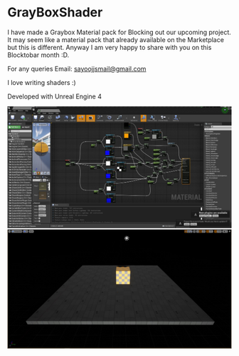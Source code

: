# GrayBoxShader

I have made a Graybox Material pack for Blocking out our upcoming project. It may seem like a material pack that already available on the Marketplace but this is different. Anyway I am very happy to share with you on this Blocktobar month :D.

For any queries
Email: sayoojjsmail@gmail.com

I love writing shaders :) 

Developed with Unreal Engine 4

![alt text](https://github.com/sayoojjs/GrayBoxShader/blob/master/GrayBox.JPG)
![alt text](https://github.com/sayoojjs/GrayBoxShader/blob/master/GrayBoxView.JPG)
